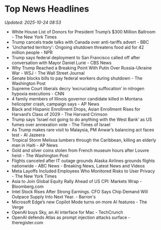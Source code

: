 # Top News Headlines

_Updated: 2025-10-24 08:53_

- White House List of Donors for President Trump’s $300 Million Ballroom - The New York Times
- Trump cancels trade talks with Canada over anti-tariffs advert - BBC
- 'Uncharted territory': Ongoing shutdown threatens food aid for 42 million people - NPR
- Trump says federal deployment to San Francisco called off after conversation with Mayor Daniel Lurie - CBS News
- Why Trump Reached a Breaking Point With Putin Over Russia-Ukraine War - WSJ - The Wall Street Journal
- Senate blocks bills to pay federal workers during shutdown - The Washington Post
- Supreme Court liberals decry ‘excruciating suffocation’ in nitrogen hypoxia executions - CNN
- 4 family members of Illinois governor candidate killed in Montana helicopter crash, campaign says - AP News
- Black and Hispanic Enrollment Drops, Asian Enrollment Rises for Harvard’s Class of 2029 - The Harvard Crimson
- Trump says ‘Israel not going to do anything with the West Bank’ as US fumes over annexation vote - The Times of Israel
- As Trump makes rare visit to Malaysia, PM Anwar’s balancing act faces test - Al Jazeera
- Tropical Storm Melissa lumbers through the Caribbean, killing an elderly man in Haiti - AP News
- Gold and silver coins stolen from French museum hours after Louvre heist - The Washington Post
- Flights canceled after IT outage grounds Alaska Airlines grounds flights nationwide - ABC News - Breaking News, Latest News and Videos
- Meta Layoffs Included Employees Who Monitored Risks to User Privacy - The New York Times
- Asia to Join Global Equity Rally Ahead of US CPI: Markets Wrap - Bloomberg.com
- Intel Stock Rises After Strong Earnings. CFO Says Chip Demand Will Outpace Supply Into Next Year. - Barron's
- Microsoft Edge’s new Copilot Mode turns on more AI features - The Verge
- OpenAI buys Sky, an AI interface for Mac - TechCrunch
- OpenAI defends Atlas as prompt injection attacks surface - theregister.com